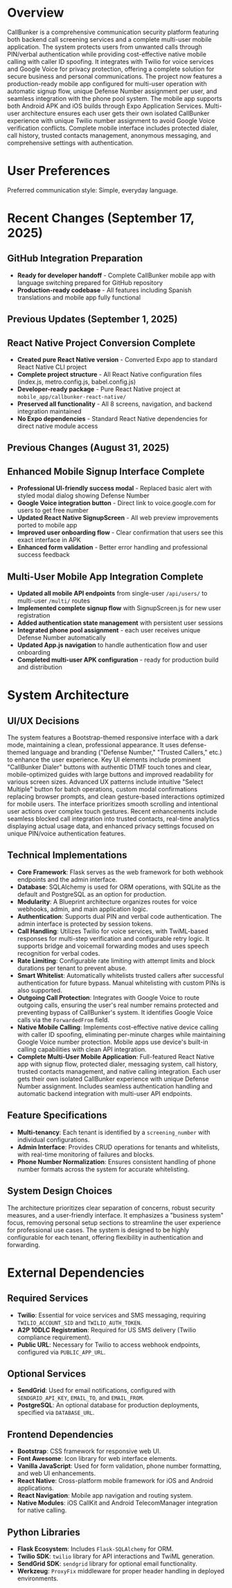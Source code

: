 # Overview

CallBunker is a comprehensive communication security platform featuring both backend call screening services and a complete multi-user mobile application. The system protects users from unwanted calls through PIN/verbal authentication while providing cost-effective native mobile calling with caller ID spoofing. It integrates with Twilio for voice services and Google Voice for privacy protection, offering a complete solution for secure business and personal communications. The project now features a production-ready mobile app configured for multi-user operation with automatic signup flow, unique Defense Number assignment per user, and seamless integration with the phone pool system. The mobile app supports both Android APK and iOS builds through Expo Application Services. Multi-user architecture ensures each user gets their own isolated CallBunker experience with unique Twilio number assignment to avoid Google Voice verification conflicts. Complete mobile interface includes protected dialer, call history, trusted contacts management, anonymous messaging, and comprehensive settings with authentication.

# User Preferences

Preferred communication style: Simple, everyday language.

# Recent Changes (September 17, 2025)

## GitHub Integration Preparation
- **Ready for developer handoff** - Complete CallBunker mobile app with language switching prepared for GitHub repository
- **Production-ready codebase** - All features including Spanish translations and mobile app fully functional

## Previous Updates (September 1, 2025)

## React Native Project Conversion Complete
- **Created pure React Native version** - Converted Expo app to standard React Native CLI project
- **Complete project structure** - All React Native configuration files (index.js, metro.config.js, babel.config.js)
- **Developer-ready package** - Pure React Native project at `mobile_app/callbunker-react-native/`
- **Preserved all functionality** - All 8 screens, navigation, and backend integration maintained
- **No Expo dependencies** - Standard React Native dependencies for direct native module access

## Previous Changes (August 31, 2025)

## Enhanced Mobile Signup Interface Complete
- **Professional UI-friendly success modal** - Replaced basic alert with styled modal dialog showing Defense Number
- **Google Voice integration button** - Direct link to voice.google.com for users to get free number
- **Updated React Native SignupScreen** - All web preview improvements ported to mobile app
- **Improved user onboarding flow** - Clear confirmation that users see this exact interface in APK
- **Enhanced form validation** - Better error handling and professional success feedback

## Multi-User Mobile App Integration Complete
- **Updated all mobile API endpoints** from single-user `/api/users/` to multi-user `/multi/` routes
- **Implemented complete signup flow** with SignupScreen.js for new user registration
- **Added authentication state management** with persistent user sessions
- **Integrated phone pool assignment** - each user receives unique Defense Number automatically
- **Updated App.js navigation** to handle authentication flow and user onboarding
- **Completed multi-user APK configuration** - ready for production build and distribution

# System Architecture

## UI/UX Decisions
The system features a Bootstrap-themed responsive interface with a dark mode, maintaining a clean, professional appearance. It uses defense-themed language and branding ("Defense Number," "Trusted Callers," etc.) to enhance the user experience. Key UI elements include prominent "CallBunker Dialer" buttons with authentic DTMF touch tones and clear, mobile-optimized guides with large buttons and improved readability for various screen sizes. Advanced UX patterns include intuitive "Select Multiple" button for batch operations, custom modal confirmations replacing browser prompts, and clean gesture-based interactions optimized for mobile users. The interface prioritizes smooth scrolling and intentional user actions over complex touch gestures. Recent enhancements include seamless blocked call integration into trusted contacts, real-time analytics displaying actual usage data, and enhanced privacy settings focused on unique PIN/voice authentication features.

## Technical Implementations
- **Core Framework**: Flask serves as the web framework for both webhook endpoints and the admin interface.
- **Database**: SQLAlchemy is used for ORM operations, with SQLite as the default and PostgreSQL as an option for production.
- **Modularity**: A Blueprint architecture organizes routes for voice webhooks, admin, and main application logic.
- **Authentication**: Supports dual PIN and verbal code authentication. The admin interface is protected by session tokens.
- **Call Handling**: Utilizes Twilio for voice services, with TwiML-based responses for multi-step verification and configurable retry logic. It supports bridge and voicemail forwarding modes and uses speech recognition for verbal codes.
- **Rate Limiting**: Configurable rate limiting with attempt limits and block durations per tenant to prevent abuse.
- **Smart Whitelist**: Automatically whitelists trusted callers after successful authentication for future bypass. Manual whitelisting with custom PINs is also supported.
- **Outgoing Call Protection**: Integrates with Google Voice to route outgoing calls, ensuring the user's real number remains protected and preventing bypass of CallBunker's system. It identifies Google Voice calls via the `ForwardedFrom` field.
- **Native Mobile Calling**: Implements cost-effective native device calling with caller ID spoofing, eliminating per-minute charges while maintaining Google Voice number protection. Mobile apps use device's built-in calling capabilities with clean API integration.
- **Complete Multi-User Mobile Application**: Full-featured React Native app with signup flow, protected dialer, messaging system, call history, trusted contacts management, and native calling integration. Each user gets their own isolated CallBunker experience with unique Defense Number assignment. Includes seamless authentication handling and automatic backend integration with multi-user API endpoints.

## Feature Specifications
- **Multi-tenancy**: Each tenant is identified by a `screening_number` with individual configurations.
- **Admin Interface**: Provides CRUD operations for tenants and whitelists, with real-time monitoring of failures and blocks.
- **Phone Number Normalization**: Ensures consistent handling of phone number formats across the system for accurate whitelisting.

## System Design Choices
The architecture prioritizes clear separation of concerns, robust security measures, and a user-friendly interface. It emphasizes a "business system" focus, removing personal setup sections to streamline the user experience for professional use cases. The system is designed to be highly configurable for each tenant, offering flexibility in authentication and forwarding.

# External Dependencies

## Required Services
- **Twilio**: Essential for voice services and SMS messaging, requiring `TWILIO_ACCOUNT_SID` and `TWILIO_AUTH_TOKEN`.
- **A2P 10DLC Registration**: Required for US SMS delivery (Twilio compliance requirement).
- **Public URL**: Necessary for Twilio to access webhook endpoints, configured via `PUBLIC_APP_URL`.

## Optional Services
- **SendGrid**: Used for email notifications, configured with `SENDGRID_API_KEY`, `EMAIL_TO`, and `EMAIL_FROM`.
- **PostgreSQL**: An optional database for production deployments, specified via `DATABASE_URL`.

## Frontend Dependencies
- **Bootstrap**: CSS framework for responsive web UI.
- **Font Awesome**: Icon library for web interface elements.
- **Vanilla JavaScript**: Used for form validation, phone number formatting, and web UI enhancements.
- **React Native**: Cross-platform mobile framework for iOS and Android applications.
- **React Navigation**: Mobile app navigation and routing system.
- **Native Modules**: iOS CallKit and Android TelecomManager integration for native calling.

## Python Libraries
- **Flask Ecosystem**: Includes `Flask-SQLAlchemy` for ORM.
- **Twilio SDK**: `twilio` library for API interactions and TwiML generation.
- **SendGrid SDK**: `sendgrid` library for optional email functionality.
- **Werkzeug**: `ProxyFix` middleware for proper header handling in deployed environments.